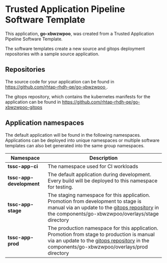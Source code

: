 # Trusted Application Pipeline Software Template

This application, **go-xbwzwpoo**, was created from a Trusted Application Pipeline Software Template.

The software templates create a new source and gitops deployment repositories with a sample source application. 

## Repositories

The source code for your application can be found in [https://github.com/rhtap-rhdh-qe/go-xbwzwpoo ](https://github.com/rhtap-rhdh-qe/go-xbwzwpoo ).
 
The gitops repository, which contains the kubernetes manifests for the application can be found in 
[https://github.com/rhtap-rhdh-qe/go-xbwzwpoo-gitops ](https://github.com/rhtap-rhdh-qe/go-xbwzwpoo-gitops ) 

## Application namespaces 

The default application will be found in the following namespaces. Applications can be deployed into unique namespaces or multiple software templates can also bet generated into the same group namespaces.  

|  Namespace   |  Description   |  
| -------- | -------- |
| **tssc-app-ci** | The namespace used for CI workloads |
| **tssc-app-development** | The default application during development. Every build will be deployed to this namespace for testing. |
| **tssc-app-stage** | The staging namespace for this application. Promotion from development to stage is manual via an update to the [gitops repository](https://github.com/rhtap-rhdh-qe/go-xbwzwpoo-gitops ) in the components/go-xbwzwpoo/overlays/stage directory |
| **tssc-app-prod** | The production namespace for this application. Promotion from stage to production is manual via an update to the [gitops repository](https://github.com/rhtap-rhdh-qe/go-xbwzwpoo-gitops ) in the components/go-xbwzwpoo/overlays/prod directory |